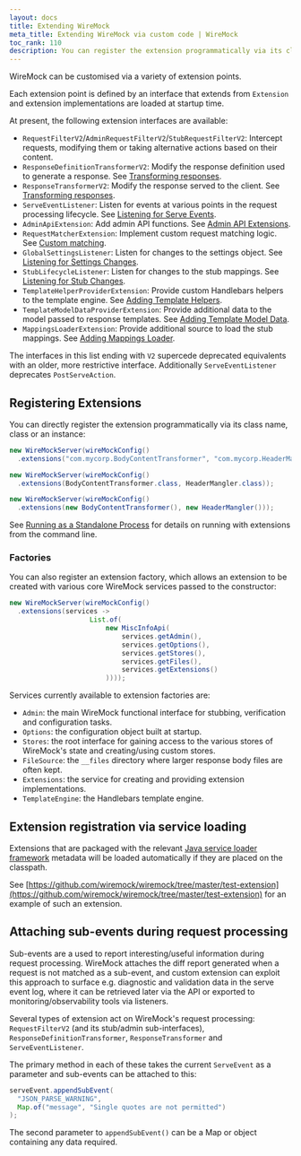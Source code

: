 ```yaml
---
layout: docs
title: Extending WireMock
meta_title: Extending WireMock via custom code | WireMock
toc_rank: 110
description: You can register the extension programmatically via its class name, class or an instance
---
```


WireMock can be customised via a variety of extension points.

Each extension point is defined by an interface that extends from `Extension` and extension implementations are loaded at startup time.

At present, the following extension interfaces are available:
* `RequestFilterV2`/`AdminRequestFilterV2`/`StubRequestFilterV2`: Intercept requests, modifying them or taking alternative actions based on their content.
* `ResponseDefinitionTransformerV2`: Modify the response definition used to generate a response. See [Transforming responses](./extensibility/transforming-responses.md).
* `ResponseTransformerV2`: Modify the response served to the client. See [Transforming responses](./extensibility/transforming-responses.md).
* `ServeEventListener`: Listen for events at various points in the request processing lifecycle. See [Listening for Serve Events](./extensibility/listening-for-serve-events.md).
* `AdminApiExtension`: Add admin API functions. See [Admin API Extensions](./extensibility/extending-the-admin-api.md).
* `RequestMatcherExtension`: Implement custom request matching logic. See [Custom matching](./extensibility/custom-matching.md).
* `GlobalSettingsListener`: Listen for changes to the settings object. See [Listening for Settings Changes](./extensibility/listening-for-settings-changes.md).
* `StubLifecycleListener`: Listen for changes to the stub mappings. See [Listening for Stub Changes](./extensibility/listening-for-stub-changes.md).
* `TemplateHelperProviderExtension`: Provide custom Handlebars helpers to the template engine. See [Adding Template Helpers](./extensibility/adding-template-helpers.md).
* `TemplateModelDataProviderExtension`: Provide additional data to the model passed to response templates. See [Adding Template Model Data](./extensibility/adding-template-model-data.md).
* `MappingsLoaderExtension`: Provide additional source to load the stub mappings. See [Adding Mappings Loader](./extensibility/adding-mappings-loader.md).

The interfaces in this list ending with `V2` supercede deprecated equivalents with an older, more restrictive interface. Additionally `ServeEventListener` deprecates `PostServeAction`.

## Registering Extensions

You can directly register the extension programmatically via its class name,
class or an instance:

```java
new WireMockServer(wireMockConfig()
  .extensions("com.mycorp.BodyContentTransformer", "com.mycorp.HeaderMangler"));

new WireMockServer(wireMockConfig()
  .extensions(BodyContentTransformer.class, HeaderMangler.class));

new WireMockServer(wireMockConfig()
  .extensions(new BodyContentTransformer(), new HeaderMangler()));
```

See [Running as a Standalone Process](./standalone.md) for details on running with extensions from the command line.

### Factories

You can also register an extension factory, which allows an extension to be created with various core WireMock services passed to the constructor:

```java
new WireMockServer(wireMockConfig()
  .extensions(services ->
                    List.of(
                        new MiscInfoApi(
                            services.getAdmin(),
                            services.getOptions(),
                            services.getStores(),
                            services.getFiles(),
                            services.getExtensions()
                        ))));
```

Services currently available to extension factories are:

* `Admin`: the main WireMock functional interface for stubbing, verification and configuration tasks.
* `Options`: the configuration object built at startup.
* `Stores`: the root interface for gaining access to the various stores of WireMock's state and creating/using custom stores.
* `FileSource`: the `__files` directory where larger response body files are often kept.
* `Extensions`: the service for creating and providing extension implementations.
* `TemplateEngine`: the Handlebars template engine.

## Extension registration via service loading

Extensions that are packaged with the relevant [Java service loader framework](https://docs.oracle.com/javase/8/docs/api/java/util/ServiceLoader.html) metadata
will be loaded automatically if they are placed on the classpath.

See [https://github.com/wiremock/wiremock/tree/master/test-extension](https://github.com/wiremock/wiremock/tree/master/test-extension) for an example of such an extension.

## Attaching sub-events during request processing

Sub-events are a used to report interesting/useful information during request processing. WireMock attaches the diff report generated when a request is not matched as a sub-event, and custom extension can exploit this approach to surface e.g. diagnostic and validation data in the serve event log, where it can be retrieved later via the API or exported to monitoring/observability tools via listeners.


Several types of extension act on WireMock's request processing: `RequestFilterV2` (and its stub/admin sub-interfaces), `ResponseDefinitionTransformer`, `ResponseTransformer` and `ServeEventListener`.

The primary method in each of these takes the current `ServeEvent` as a parameter and sub-events can be attached to this:

```java
serveEvent.appendSubEvent(
  "JSON_PARSE_WARNING",
  Map.of("message", "Single quotes are not permitted")
);
```

The second parameter to `appendSubEvent()` can be a Map or object containing any data required.